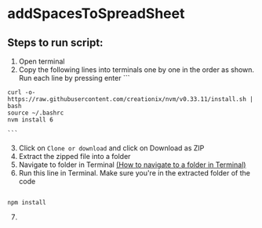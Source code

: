 # addSpacesToSpreadSheet


## Steps to run script:
   1. Open terminal
   2. Copy the following lines into terminals one by one in the order as shown. Run each line by pressing enter
    ```
    
    curl -o- https://raw.githubusercontent.com/creationix/nvm/v0.33.11/install.sh | bash
    source ~/.bashrc
    nvm install 6
    
    ```
  3. Click on `Clone or download` and click on Download as ZIP 
  4. Extract the zipped file into a folder
  5. Navigate to folder in Terminal [(How to navigate to a folder in Terminal)](https://www.macworld.com/article/2042378/master-the-command-line-navigating-files-and-folders.html)
  6. Run this line in Terminal. Make sure you're in the extracted folder of the code
  ```
  
  npm install 
  
  ```
  7. 
